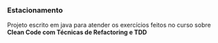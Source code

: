 ### Estacionamento

Projeto escrito em java para atender os exercícios feitos no curso sobre <b>Clean Code com Técnicas de Refactoring e TDD</b>
